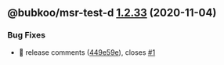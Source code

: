## @bubkoo/msr-test-d [1.2.33](https://github.com/bubkoo/monorepo-semantic-release/compare/@bubkoo/msr-test-d@1.2.32...@bubkoo/msr-test-d@1.2.33) (2020-11-04)


### Bug Fixes

* 🐛 release comments ([449e59e](https://github.com/bubkoo/monorepo-semantic-release/commit/449e59e561f897b7ef8118a643d4c50ed5a265cd)), closes [#1](https://github.com/bubkoo/monorepo-semantic-release/issues/1)
